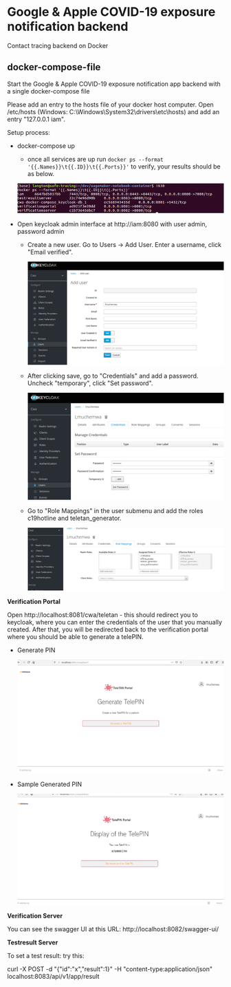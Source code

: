# Google & Apple COVID-19 exposure notification backend
Contact tracing backend on Docker

## docker-compose-file
Start the Google & Apple COVID-19 exposure notification app backend with a single docker-compose file

Please add an entry to the hosts file of your docker host computer. Open /etc/hosts (Windows: C:\Windows\System32\drivers\etc\hosts) and add an entry "127.0.0.1 iam".

Setup process:
* docker-compose up 
  * once all services are up run `docker ps --format '{{.Names}}\t{{.ID}}\t{{.Ports}}'` to verify, your results should be as below.
   
   ![ps image](/images/docker_ps.png)
  
* Open keycloak admin interface at http://iam:8080 with user admin, password admin
  * Create a new user. Go to Users -> Add User. Enter a username, click "Email verified".
  
    ![ps image](/images/add_user.png)
    
  * After clicking save, go to "Credentials" and add a password. Uncheck "temporary",  click "Set password".
  
    ![ps image](/images/credentials.png)
  
  * Go to "Role Mappings" in the user submenu and add the roles c19hotline and teletan_generator.

    ![ps image](/images/roles.png)

__Verification Portal__

Open http://localhost:8081/cwa/teletan - this should redirect you to keycloak, where you can enter the credentials of the user that you manually created.
After that, you will be redirected back to the verification portal where you should be able to generate a telePIN.

* Generate PIN

  ![ps image](/images/generate_pin.png)
  
* Sample Generated PIN

  ![ps image](/images/pin.png)

__Verification Server__

You can see the swagger UI at this URL: http://localhost:8082/swagger-ui/

__Testresult Server__

To set a test result: try this:

curl -X POST -d "{\"id\":\"x\",\"result\":1}" -H "content-type:application/json" localhost:8083/api/v1/app/result
